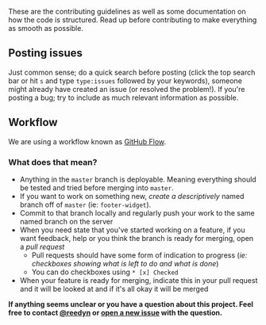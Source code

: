 These are the contributing guidelines as well as some documentation on how the code is structured. Read up before contributing to make everything as smooth as possible.

## Posting issues
Just common sense; do a quick search before posting (click the top search bar or hit `s` and type `type:issues` followed by your keywords), someone might already have created an issue (or resolved the problem!). If you're posting a bug; try to include as much relevant information as possible.

## Workflow

We are using a workflow known as [GitHub Flow](http://scottchacon.com/2011/08/31/github-flow.html).

### What does that mean?
* Anything in the `master` branch is deployable. Meaning everything should be tested and tried before merging into `master`.
* If you want to work on something new, *create a descriptively* named branch off of `master` (ie: `footer-widget`).
* Commit to that branch locally and regularly push your work to the same named branch on the server
* When you need state that you've started working on a feature, if you want feedback, help or you think the branch is ready for merging, open a *pull request*
  * Pull requests should have some form of indication to progress (*ie: checkboxes showing what is left to do and what is done*)
  * You can do checkboxes using `* [x] Checked`
* When your feature is ready for merging, indicate this in your pull request and it will be looked at and if it's all okay it will be merged

**If anything seems unclear or you have a question about this project. Feel free to contact [@reedyn](https://github.com/reedyn) or [open a new issue](https://github.com/Jonkopingspiraterna/Ahoy/issues/new) with the question.**
